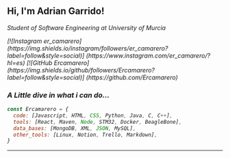 <h2>Hi, I'm Adrian Garrido!</h2>
<p><em> Student of Software Engineering at <href="https://www.um.es">University of Murcia </a></p>
[![Instagram er_camarero](https://img.shields.io/instagram/followers/er_camarero?label=follow&style=social)] (https://www.instagram.com/er_camarero/?hl=es)
[![GitHub Ercamarero](https://img.shields.io/github/followers/Ercamarero?label=follow&style=social)] (https://github.com/Ercamarero)

### A Little dive in what i can do...
```javascript
const Ercamarero = {
  code: [Javascript, HTML, CSS, Python, Java, C, C++],
  tools: [React, Maven, Node, STM32, Docker, BeagleBone],
  data_bases: [MongoDB, XML, JSON, MySQL],
  other_tools: [Linux, Notion, Trello, Markdown],
}
```
---

